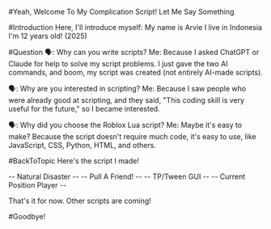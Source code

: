 #Yeah, Welcome To My Complication Script!
Let Me Say Something

#Introduction
Here, I'll introduce myself:
My name is Arvie
I live in Indonesia
I'm 12 years old! (2025)

#Question
🗣️: Why can you write scripts?
Me: Because I asked ChatGPT or Claude for help to solve my script problems. I just gave the two AI commands, and boom, my script was created (not entirely AI-made scripts).

🗣️: Why are you interested in scripting?
Me: Because I saw people who were already good at scripting, and they said, "This coding skill is very useful for the future," so I became interested.

🗣️: Why did you choose the Roblox Lua script?
Me: Maybe it's easy to make? Because the script doesn't require much code, it's easy to use, like JavaScript, CSS, Python, HTML, and others.

#BackToTopic
Here's the script I made!

-- Natural Disaster --
-- Pull A Friend! --
-- TP/Tween GUI --
-- Current Position Player --

That's it for now. Other scripts are coming!

#Goodbye!
